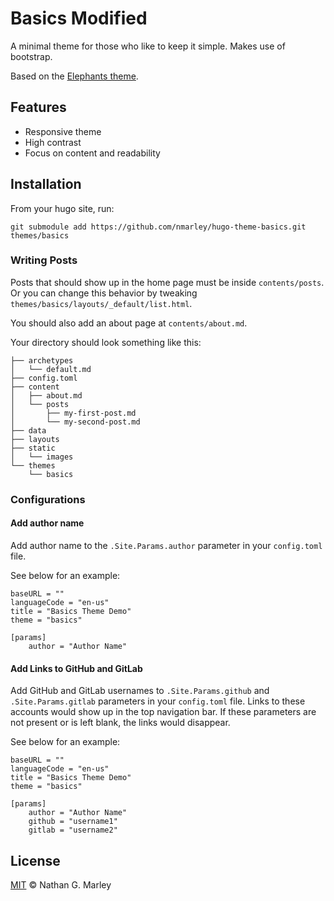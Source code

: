 # Basics Modified
A minimal theme for those who like to keep it simple. Makes use of bootstrap.

Based on the [Elephants theme](https://themes.gohugo.io/elephants/).

## Features
* Responsive theme
* High contrast
* Focus on content and readability

## Installation
From your hugo site, run:
```
git submodule add https://github.com/nmarley/hugo-theme-basics.git themes/basics
```

### Writing Posts
Posts that should show up in the home page must be inside `contents/posts`. Or you can change this behavior by tweaking `themes/basics/layouts/_default/list.html`.

You should also add an about page at `contents/about.md`.

Your directory should look something like this:
```
├── archetypes
│   └── default.md
├── config.toml
├── content
│   ├── about.md
│   └── posts
│       ├── my-first-post.md
│       └── my-second-post.md
├── data
├── layouts
├── static
│   └── images
└── themes
    └── basics
```


### Configurations
#### Add author name
Add author name to the `.Site.Params.author` parameter in your `config.toml` file.

See below for an example:
```
baseURL = ""
languageCode = "en-us"
title = "Basics Theme Demo"
theme = "basics"

[params]
    author = "Author Name"
```

#### Add Links to GitHub and GitLab
Add GitHub and GitLab usernames to `.Site.Params.github` and `.Site.Params.gitlab` parameters in your `config.toml` file. Links to these accounts would show up in the top navigation bar. If these parameters are not present or is left blank, the links would disappear.

See below for an example:
```
baseURL = ""
languageCode = "en-us"
title = "Basics Theme Demo"
theme = "basics"

[params]
    author = "Author Name"
    github = "username1"
    gitlab = "username2"
```


## License

[MIT](LICENSE) &copy; Nathan G. Marley
